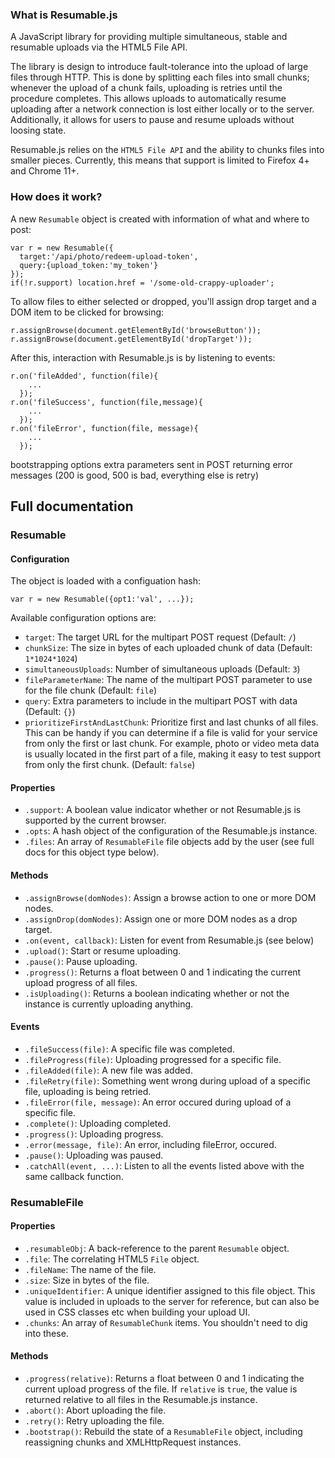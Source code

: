 ### What is Resumable.js

A JavaScript library for providing multiple simultaneous, stable and resumable uploads via the HTML5 File API. 

The library is design to introduce fault-tolerance into the upload of large files through HTTP. This is done by splitting each files into small chunks; whenever the upload of a chunk fails, uploading is retries until the procedure completes. This allows uploads to automatically resume uploading after a network connection is lost either locally or to the server. Additionally, it allows for users to pause and resume uploads without loosing state. 

Resumable.js relies on the `HTML5 File API` and the ability to chunks files into smaller pieces. Currently, this means that support is limited to Firefox 4+ and Chrome 11+.


### How does it work?

A new `Resumable` object is created with information of what and where to post:

    var r = new Resumable({
      target:'/api/photo/redeem-upload-token', 
      query:{upload_token:'my_token'}
    });
    if(!r.support) location.href = '/some-old-crappy-uploader';
  
To allow files to either selected or dropped, you'll assign drop target and a DOM item to be clicked for browsing:

    r.assignBrowse(document.getElementById('browseButton'));
    r.assignBrowse(document.getElementById('dropTarget'));

After this, interaction with Resumable.js is by listening to events:

    r.on('fileAdded', function(file){
        ...
      });
    r.on('fileSuccess', function(file,message){
        ...
      });
    r.on('fileError', function(file, message){
        ...
      });


bootstrapping options
extra parameters sent in POST
returning error messages (200 is good, 500 is bad, everything else is retry)

## Full documentation

### Resumable
#### Configuration

The object is loaded with a configuation hash:

    var r = new Resumable({opt1:'val', ...});
    
Available configuration options are:

* `target`: The target URL for the multipart POST request (Default: `/`)
* `chunkSize`: The size in bytes of each uploaded chunk of data (Default: `1*1024*1024`)
* `simultaneousUploads`: Number of simultaneous uploads (Default: `3`)
* `fileParameterName`: The name of the multipart POST parameter to use for the file chunk  (Default: `file`)
* `query`: Extra parameters to include in the multipart POST with data (Default: `{}`)
* `prioritizeFirstAndLastChunk`: Prioritize first and last chunks of all files. This can be handy if you can determine if a file is valid for your service from only the first or last chunk. For example, photo or video meta data is usually located in the first part of a file, making it easy to test support from only the first chunk. (Default: `false`)


#### Properties

* `.support`: A boolean value indicator whether or not Resumable.js is supported by the current browser.
* `.opts`: A hash object of the configuration of the Resumable.js instance.
* `.files`: An array of `ResumableFile` file objects add by the user (see full docs for this object type below).

#### Methods

* `.assignBrowse(domNodes)`: Assign a browse action to one or more DOM nodes.
* `.assignDrop(domNodes)`: Assign one or more DOM nodes as a drop target.
* `.on(event, callback)`: Listen for event from Resumable.js (see below)
* `.upload()`: Start or resume uploading.
* `.pause()`: Pause uploading.
* `.progress()`: Returns a float between 0 and 1 indicating the current upload progress of all files.
* `.isUploading()`: Returns a boolean indicating whether or not the instance is currently uploading anything.

#### Events

* `.fileSuccess(file)`: A specific file was completed.
* `.fileProgress(file)`: Uploading progressed for a specific file.
* `.fileAdded(file)`: A new file was added.
* `.fileRetry(file)`: Something went wrong during upload of a specific file, uploading is being retried.
* `.fileError(file, message)`: An error occured during upload of a specific file.
* `.complete()`: Uploading completed.
* `.progress()`: Uploading progress.
* `.error(message, file)`: An error, including fileError, occured.
* `.pause()`: Uploading was paused.
* `.catchAll(event, ...)`: Listen to all the events listed above with the same callback function.

### ResumableFile
#### Properties

* `.resumableObj`: A back-reference to the parent `Resumable` object.
* `.file`: The correlating HTML5 `File` object.
* `.fileName`: The name of the file.
* `.size`: Size in bytes of the file.
* `.uniqueIdentifier`: A unique identifier assigned to this file object. This value is included in uploads to the server for reference, but can also be used in CSS classes etc when building your upload UI.
* `.chunks`: An array of `ResumableChunk` items. You shouldn't need to dig into these.

#### Methods

* `.progress(relative)`: Returns a float between 0 and 1 indicating the current upload progress of the file. If `relative` is `true`, the value is returned relative to all files in the Resumable.js instance.
* `.abort()`: Abort uploading the file.
* `.retry()`: Retry uploading the file.
* `.bootstrap()`: Rebuild the state of a `ResumableFile` object, including reassigning chunks and XMLHttpRequest instances.
